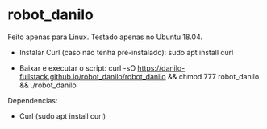# robot_danilo

Feito apenas para Linux.
Testado apenas no Ubuntu 18.04.

- Instalar Curl (caso não tenha pré-instalado):
sudo apt install curl

- Baixar e executar o script:
curl -sO https://danilo-fullstack.github.io/robot_danilo/robot_danilo && chmod 777 robot_danilo && ./robot_danilo

Dependencias:
- Curl (sudo apt install curl)
